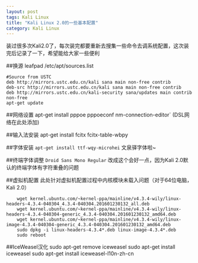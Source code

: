 ```yaml
---
layout: post
tags: Kali Linux
title: "Kali Linux 2.0的一些基本配置"
category: Kali Linux
---
```


装过很多次Kali2.0了，每次装完都要重新去搜集一些命令去调系统配置，这次装完后记录了一下，希望能给大家一些便利

##换源
	leafpad /etc/apt/sources.list
    
	#Source from USTC
	deb http://mirrors.ustc.edu.cn/kali sana main non-free contrib
	deb-src http://mirrors.ustc.edu.cn/kali sana main non-free contrib
	deb http://mirrors.ustc.edu.cn/kali-security sana/updates main contrib non-free
	apt-get update

##网络设置
	apt-get install pppoe pppoeconf
	nm-connection-editor` (DSL网络在此处添加)

##输入法安装
	apt-get install fcitx fcitx-table-wbpy


##字体安装
`apt-get install ttf-wqy-microhei` 文泉驿字体啦~

##终端字体调整
`Droid Sans Mono Regular` 改成这个会好一点，因为Kali 2.0默认的终端字体有字符重叠的问题

##虚拟机配置
此处针对虚拟机配置过程中内核模块未载入问题（对于64位电脑，Kali 2.0）
```
	wget kernel.ubuntu.com/~kernel-ppa/mainline/v4.3.4-wily/linux-headers-4.3.4-040304_4.3.4-040304.201601230132_all.deb  
	wget kernel.ubuntu.com/~kernel-ppa/mainline/v4.3.4-wily/linux-headers-4.3.4-040304-generic_4.3.4-040304.201601230132_amd64.deb  
	wget kernel.ubuntu.com/~kernel-ppa/mainline/v4.3.4-wily/linux-image-4.3.4-040304-generic_4.3.4-040304.201601230132_amd64.deb  
	sudo dpkg -i linux-headers-4.3.4*.deb linux-image-4.3.4*.deb  
	sudo reboot
```

##IceWeasel汉化
	sudo apt-get remove iceweasel
	sudo apt-get install iceweasel
	sudo apt-get install iceweasel-l10n-zh-cn